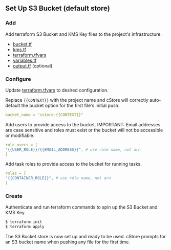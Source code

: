 ## Set Up S3 Bucket (default store) ##

### Add ###
Add terraform S3 Bucket and KMS Key files to the project's infrastructure.
- [bucket.tf](../infrastructure/s3/bucket.tf)
- [kms.tf](../infrastructure/s3/kms.tf)
- [terraform.tfvars](../infrastructure/s3/terraform.tfvars)
- [variables.tf](../infrastructure/s3/variables.tf)
- [output.tf](../infrastructure/s3/output.tf) (optional)

### Configure ###
Update [terraform.tfvars](../infrastructure/s3/terraform.tfvars) to desired configuration.

Replace `{{CONTEXT}}` with the project name and cStore will correctly auto-default the bucket option for the first file's initial push.
```yml
bucket_name = "cstore-{{CONTEXT}}"
```
Add users to provide access to the bucket. IMPORTANT: Email addresses are case sensitive and roles must exist or the bucket will not be accessible or modifiable.

```yml
role_users = [
"{{USER_ROLE}}/{{EMAIL_ADDRESS}}", # use role name, not arn
]
```

Add task roles to provide access to the bucket for running tasks.
```yml
roles = [
"{{CONTAINER_ROLE}}", # use role name, not arn
]
```

### Create ###
Authenticate and run terraform commands to spin up the S3 Bucket and KMS Key.

```bash
$ terraform init
$ terraform apply 
```

The S3 Bucket store is now set up and ready to be used. cStore prompts for an S3 bucket name when pushing any file for the first time.
